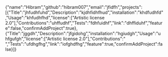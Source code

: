 {"name":"Hibram","github":"hibram007","email":"jfidfh","projects":[{"Title":"jhfudhfuhd","Description":"kjdhfidhfhud","installation":"khdfudhfd","Usage":"khfudhfhd","license":["Artistic license 2.0"],"Contributions":"uhffudhf","Tests":"fdhfuidhf","link":"dhffiduhf","feature":false,"confirmAddProject":true},{"Title":"jggdh","Description":"jfgidohg","installation":"hgiudgh","Usage":"uhfgufgh","license":["Artistic license 2.0"],"Contributions":" ","Tests":"ufdhgfhg","link":"iofghdfhg","feature":true,"confirmAddProject":false}]}